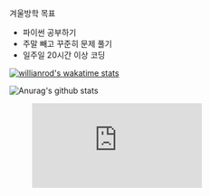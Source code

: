 <!--START_SECTION:waka-->
<!--END_SECTION:waka-->

겨울방학 목표
- 파이썬 공부하기
- 주말 빼고 꾸준히 문제 풀기
- 일주일 20시간 이상 코딩

[![willianrod's wakatime stats](https://github-readme-stats.vercel.app/api/wakatime?username=vinivin)](https://github.com/anuraghazra/github-readme-stats)

![Anurag's github stats](https://github-readme-stats.vercel.app/api?username=vinivin153&theme=dark&show_icons=true)
<figure><embed src="https://wakatime.com/share/@1a096de6-41e0-4f6f-acda-e037d53dcee6/2577936e-071a-4ae6-a26c-974f6b99f316.svg"></embed></figure>
